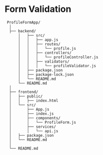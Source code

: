 # Form Validation

     ProfileFormApp/
      │
      ├── backend/
          │   ├── src/
          │   │   ├── app.js
          │   │   ├── routes/
          │   │   │   └── profile.js
          │   │   ├── controllers/
          │   │   │   └── profileController.js
          │   │   ├── validators/
          │   │   │   └── profileValidator.js
          │   ├── package.json
          │   ├── package-lock.json
          │   └── README.md
          └── README.md
      │
      ├── frontend/
      │   ├── public/
      │   │   ├── index.html
      │   └── src/
      │       ├── App.js
      │       ├── index.js
      │       ├── components/
      │       │   └── ProfileForm.js
      │       ├── services/
      │       │   └── api.js
      │   ├── package.json
      │   └── README.md
      │
      └── README.md
